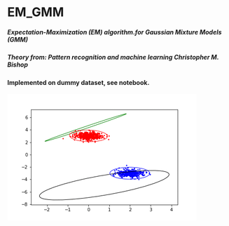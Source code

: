 # EM_GMM
##### Expectation-Maximization (EM) algorithm.for Gaussian Mixture Models (GMM) 
##### Theory from: Pattern recognition and machine learning  Christopher M. Bishop

#### Implemented on dummy dataset, see notebook.
![Alt Text](gmm_em.gif)
